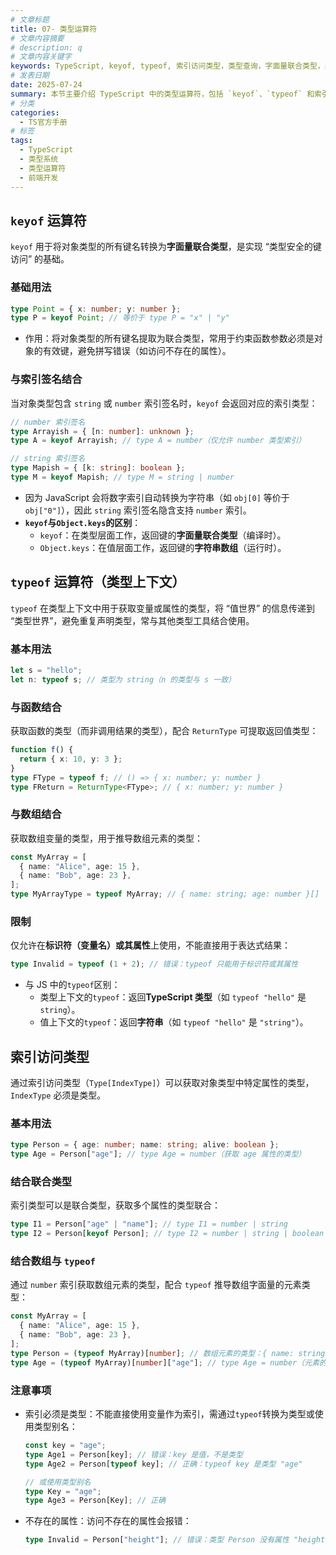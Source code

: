 ```yaml
---
# 文章标题
title: 07- 类型运算符
# 文章内容摘要
# description: q
# 文章内容关键字
keywords: TypeScript, keyof, typeof, 索引访问类型，类型查询，字面量联合类型，类型安全
# 发表日期
date: 2025-07-24
summary: 本节主要介绍 TypeScript 中的类型运算符，包括 `keyof`、`typeof` 和索引访问类型，以及它们在类型查询和类型推导中的应用。
# 分类
categories:
  - TS官方手册
# 标签
tags:
  - TypeScript
  - 类型系统
  - 类型运算符
  - 前端开发
---
```


## `keyof` 运算符

`keyof` 用于将对象类型的所有键名转换为**字面量联合类型**，是实现 “类型安全的键访问” 的基础。

### 基础用法

```ts
type Point = { x: number; y: number };
type P = keyof Point; // 等价于 type P = "x" | "y"
```

- 作用：将对象类型的所有键名提取为联合类型，常用于约束函数参数必须是对象的有效键，避免拼写错误（如访问不存在的属性）。

### 与索引签名结合

当对象类型包含 `string` 或 `number` 索引签名时，`keyof` 会返回对应的索引类型：

```ts
// number 索引签名
type Arrayish = { [n: number]: unknown };
type A = keyof Arrayish; // type A = number（仅允许 number 类型索引）

// string 索引签名
type Mapish = { [k: string]: boolean };
type M = keyof Mapish; // type M = string | number
```

- 因为 JavaScript 会将数字索引自动转换为字符串（如 `obj[0]` 等价于 `obj["0"]`），因此 `string` 索引签名隐含支持 `number` 索引。
- **`keyof`与`Object.keys`的区别**：
  - `keyof`：在类型层面工作，返回键的**字面量联合类型**（编译时）。
  - `Object.keys`：在值层面工作，返回键的**字符串数组**（运行时）。

## `typeof` 运算符（类型上下文）

`typeof` 在类型上下文中用于获取变量或属性的类型，将 “值世界” 的信息传递到 “类型世界”，避免重复声明类型，常与其他类型工具结合使用。

### 基本用法

```ts
let s = "hello";
let n: typeof s; // 类型为 string（n 的类型与 s 一致）
```

### 与函数结合

获取函数的类型（而非调用结果的类型），配合 `ReturnType` 可提取返回值类型：

```ts
function f() {
  return { x: 10, y: 3 };
}
type FType = typeof f; // () => { x: number; y: number }
type FReturn = ReturnType<FType>; // { x: number; y: number }
```

### 与数组结合

获取数组变量的类型，用于推导数组元素的类型：

```ts
const MyArray = [
  { name: "Alice", age: 15 },
  { name: "Bob", age: 23 },
];
type MyArrayType = typeof MyArray; // { name: string; age: number }[]
```

### 限制

仅允许在**标识符（变量名）或其属性**上使用，不能直接用于表达式结果：

```ts
type Invalid = typeof (1 + 2); // 错误：typeof 只能用于标识符或其属性
```

- 与 JS 中的`typeof`区别：
  - 类型上下文的`typeof`：返回**TypeScript 类型**（如 `typeof "hello"` 是 `string`）。
  - 值上下文的`typeof`：返回**字符串**（如 `typeof "hello"` 是 `"string"`）。

## 索引访问类型

通过索引访问类型（`Type[IndexType]`）可以获取对象类型中特定属性的类型，`IndexType` 必须是类型。

### 基本用法

```ts
type Person = { age: number; name: string; alive: boolean };
type Age = Person["age"]; // type Age = number（获取 age 属性的类型）
```

### 结合联合类型

索引类型可以是联合类型，获取多个属性的类型联合：

```ts
type I1 = Person["age" | "name"]; // type I1 = number | string
type I2 = Person[keyof Person]; // type I2 = number | string | boolean（等价于所有属性类型的联合）
```

### 结合数组与 `typeof`

通过 `number` 索引获取数组元素的类型，配合 `typeof` 推导数组字面量的元素类型：

```ts
const MyArray = [
  { name: "Alice", age: 15 },
  { name: "Bob", age: 23 },
];
type Person = (typeof MyArray)[number]; // 数组元素的类型：{ name: string; age: number }
type Age = (typeof MyArray)[number]["age"]; // type Age = number（元素的 age 属性类型）
```

### 注意事项

- 索引必须是类型：不能直接使用变量作为索引，需通过`typeof`转换为类型或使用类型别名：

  ```ts
  const key = "age";
  type Age1 = Person[key]; // 错误：key 是值，不是类型
  type Age2 = Person[typeof key]; // 正确：typeof key 是类型 "age"

  // 或使用类型别名
  type Key = "age";
  type Age3 = Person[Key]; // 正确
  ```

- 不存在的属性：访问不存在的属性会报错：

  ```ts
  type Invalid = Person["height"]; // 错误：类型 Person 没有属性 "height"
  ```
